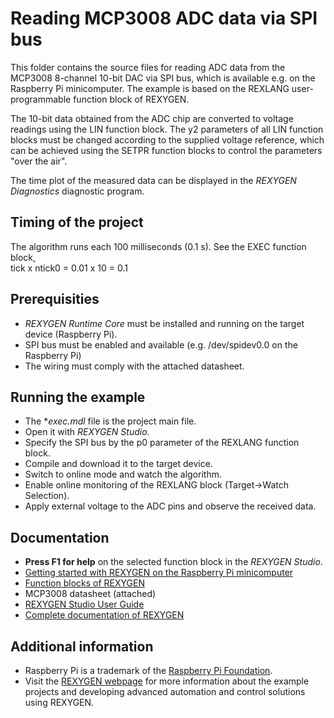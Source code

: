Reading MCP3008 ADC data via SPI bus 
====================================

This folder contains the source files for reading ADC data from the MCP3008
8-channel 10-bit DAC via SPI bus, which is available e.g. on the Raspberry Pi 
minicomputer. The example is based on the REXLANG user-programmable function 
block of REXYGEN. 

The 10-bit data obtained from the ADC chip are converted to voltage readings 
using the LIN function block. The y2 parameters of all LIN function blocks must 
be changed according to the supplied voltage reference, which can be achieved 
using the SETPR function blocks to control the parameters "over the air". 

The time plot of the measured data can be displayed in the *REXYGEN Diagnostics* diagnostic 
program.

## Timing of the project ##

The algorithm runs each 100 milliseconds (0.1 s). See the EXEC function block,  
tick x ntick0 = 0.01 x 10 = 0.1 

## Prerequisities ##
- *REXYGEN Runtime Core* must be installed and running on the target device (Raspberry Pi).
- SPI bus must be enabled and available (e.g. /dev/spidev0.0 on the Raspberry Pi)
- The wiring must comply with the attached datasheet. 

## Running the example ##
- The **exec.mdl* file is the project main file.
- Open it with *REXYGEN Studio*.
- Specify the SPI bus by the p0 parameter of the REXLANG function block.
- Compile and download it to the target device.
- Switch to online mode and watch the algorithm.
- Enable online monitoring of the REXLANG block (Target->Watch Selection).
- Apply external voltage to the ADC pins and observe the received data.  

## Documentation ##

- **Press F1 for help** on the selected function block in the *REXYGEN Studio*.
- [Getting started with REXYGEN on the Raspberry Pi minicomputer](https://www.rexygen.com/doc/PDF/ENGLISH/RexygenGettingStarted_RasPi_ENG.pdf)
- [Function blocks of REXYGEN](https://www.rexygen.com/doc/PDF/ENGLISH/BRef_ENG.pdf)
- MCP3008 datasheet (attached)
- [REXYGEN Studio User Guide](https://www.rexygen.com/doc/PDF/ENGLISH/RexygenStudio_ENG.pdf)
- [Complete documentation of REXYGEN](http://www.rexygen.com/documentation-and-support)

## Additional information ##

- Raspberry Pi is a trademark of the [Raspberry Pi Foundation](http://www.raspberrypi.org).
- Visit the [REXYGEN webpage](http://www.rexygen.com) 
for more information about the example projects and developing advanced 
automation and control solutions using REXYGEN.
